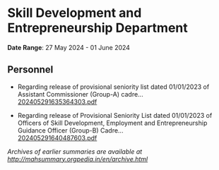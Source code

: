 # Skill Development and Entrepreneurship Department

**Date Range**: 27 May 2024 - 01 June 2024


## Personnel
- Regarding release of provisional seniority list dated 01/01/2023 of Assistant Commissioner (Group-A) cadre...\
  [202405291635364303.pdf](https://gr.maharashtra.gov.in/Site/Upload/Government%20Resolutions/English/202405291635364303.pdf)

- Regarding release of Provisional Seniority List dated 01/01/2023 of Officers of Skill Development, Employment and Entrepreneurship Guidance Officer (Group-B) Cadre...\
  [202405291640487603.pdf](https://gr.maharashtra.gov.in/Site/Upload/Government%20Resolutions/English/202405291640487603.pdf)


*Archives of earlier summaries are available at http://mahsummary.orgpedia.in/en/archive.html*